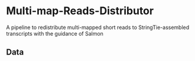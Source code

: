# Multi-map-Reads-Distributor
A pipeline to redistribute multi-mapped short reads to StringTie-assembled transcripts with the guidance of Salmon

## Data
